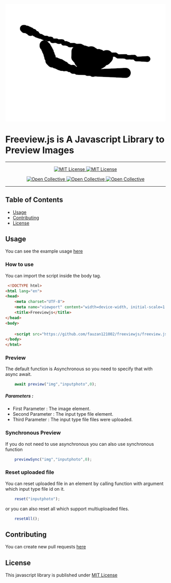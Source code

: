 <img align="center" src="logo/brand.png">

# Freeview.js is A Javascript Library to Preview Images
--------------------------------------------

<p align="center">
 <a href="https://github.com/fauzan121002/freeviewjs/LICENSE">
  <img src="https://img.shields.io/badge/License-MIT-brightgreen.svg?style=flat-square" alt="MIT License">
 </a>

 <a href="https://github.com/fauzan121002/freeviewjs">
  <img src="https://img.shields.io/github/forks/fauzan121002/freeviewjs?style=flat-square" alt="MIT License">
 </a>
</p>

<p align="center">
 <a href="https://github.com/fauzan121002/freeviewjs/issues">
  <img src="https://img.shields.io/github/issues/fauzan121002/freeview?style=flat-square" alt="Open Collective">
 </a>

 <a href="https://github.com/fauzan121002/freeviewjs">
  <img src="https://img.shields.io/github/stars/fauzan121002/freeviewjs?style=flat-square" alt="Open Collective">
 </a>

 <a href="https://github.com/fauzan121002/freeviewjs">
  <img src="http://hits.dwyl.com/fauzan121002/https://github.com/fauzan121002/freewiewjs.svg" alt="Open Collective">
 </a>
</p>

--------------------------------------------
## Table of Contents

* [Usage](#usage)
* [Contributing](#contributing)
* [License](#license)

## Usage
You can see the example usage <a href="https://github.com/fauzan121002/freeviewjs/examples/index.html">here</a>

### How to use
You can import the script inside the body tag.
```html
 <!DOCTYPE html>
<html lang="en">
<head>
    <meta charset="UTF-8">
    <meta name="viewport" content="width=device-width, initial-scale=1.0">
    <title>Freeviewjs</title>
</head>
<body>

    <script src="https://github.com/fauzan121002/freeviewjs/freeview.js"></script>
</body>
</html>
```

### Preview
The default function is Asynchronous so you need to specify that with async await.
```js
    await preview("img","inputphoto",0);
```
##### Parameters :
* First Parameter : The image element.
* Second Parameter : The input type file element.
* Third Parameter : The input type file files were uploaded.

### Synchronous Preview
If you do not need to use asynchronous you can also use synchronous function
```js
    previewSync("img","inputphoto",0);
```

### Reset uploaded file
You can reset uploaded file in an element by calling function with argument which input type file id on it.
```js
    reset("inputphoto");
```
or you can also reset all which support multiuploaded files.
```js
    resetAll();
```

## Contributing
You can create new pull requests <a href="https://github.com/fauzan121002/freeviewjs/pulls">here</a>

## License
This javascript library is published under <a href="https://github.com/fauzan121002/freeviewjs/LICENSE">MIT License</a>
